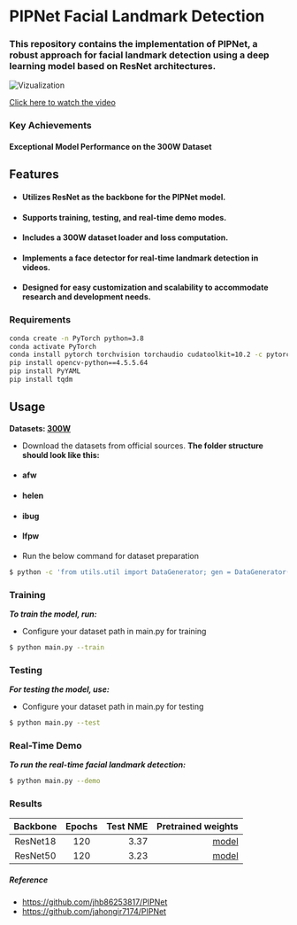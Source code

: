 # PIPNet Facial Landmark Detection

### This repository contains the implementation of PIPNet, a robust approach for facial landmark detection using a deep learning model based on ResNet architectures.
![Vizualization](https://github.com/Shohruh72/PIPNet/blob/main/outputs/result.gif)

[Click here to watch the video](https://www.youtube.com/watch?v=cxi1WQr-HKE)


### Key Achievements
#### Exceptional Model Performance on the 300W Dataset

## Features
* #### Utilizes ResNet as the backbone for the PIPNet model.
* #### Supports training, testing, and real-time demo modes.
* #### Includes a 300W dataset loader and loss computation.
* #### Implements a face detector for real-time landmark detection in videos.
* #### Designed for easy customization and scalability to accommodate research and development needs.
          
### Requirements
```bash
conda create -n PyTorch python=3.8
conda activate PyTorch
conda install pytorch torchvision torchaudio cudatoolkit=10.2 -c pytorch-lts
pip install opencv-python==4.5.5.64
pip install PyYAML
pip install tqdm
```           
## Usage
**Datasets: [300W](https://ibug.doc.ic.ac.uk/resources/facial-point-annotations/)**
* Download the datasets from official sources.
   **The folder structure should look like this:**
 * #### afw
 * #### helen
 * #### ibug
 * #### lfpw  

* Run the below command for dataset preparation
```bash
$ python -c 'from utils.util import DataGenerator; gen = DataGenerator("../Datasets_path/"); gen.run()'
```

### Training
_**To train the model, run:**_
* Configure your dataset path in main.py for training

```bash
$ python main.py --train
```
### Testing
_**For testing the model, use:**_
* Configure your dataset path in main.py for testing

```bash
$ python main.py --test
```

### Real-Time Demo
**_To run the real-time facial landmark detection:_**
```bash
$ python main.py --demo
```
### Results
| Backbone  | Epochs | Test NME |                                                                 Pretrained weights |
|:---------:|:------:|---------:|-----------------------------------------------------------------------------------:|
| ResNet18  |   120  |     3.37 |  [model](https://github.com/Shohruh72/PIPNet/releases/download/v1.0.0/best.pt) |
| ResNet50  |   120  |     3.23 |  [model](https://github.com/Shohruh72/PIPNet/releases/download/v1.0.0/best_50.pt) |
 

##### Reference
* https://github.com/jhb86253817/PIPNet
* https://github.com/jahongir7174/PIPNet

